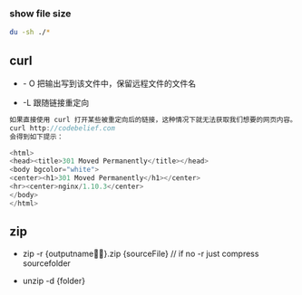 ### show file size
```sh
du -sh ./*
```

## curl

- \- O 把输出写到该文件中，保留远程文件的文件名

- \-L 跟随链接重定向

```js
如果直接使用 curl 打开某些被重定向后的链接，这种情况下就无法获取我们想要的网页内容。例如：
curl http://codebelief.com
会得到如下提示：

<html>
<head><title>301 Moved Permanently</title></head>
<body bgcolor="white">
<center><h1>301 Moved Permanently</h1></center>
<hr><center>nginx/1.10.3</center>
</body>
</html>

```

## zip

- zip -r {outputname}.zip {sourceFile} // if no -r just compress sourcefolder

- unzip -d {folder}
